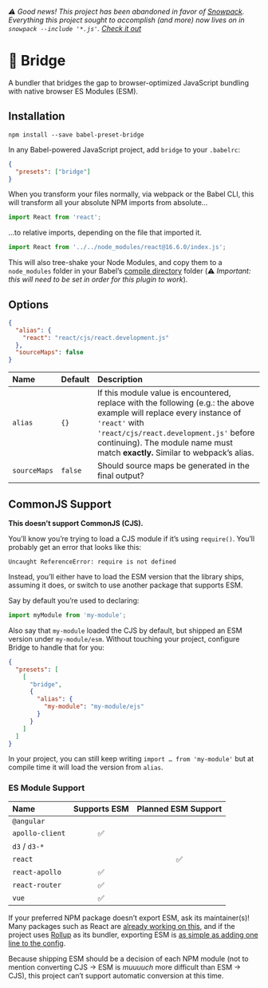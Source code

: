_⚠️ Good news! This project has been abandoned in favor of [Snowpack](https://github.com/pikapkg/snowpack). Everything this project sought to accomplish (and more) now lives on in `snowpack --include '*.js'`. [Check it out](https://github.com/pikapkg/snowpack)_

# 🌉 Bridge

A bundler that bridges the gap to browser-optimized JavaScript bundling with
native browser ES Modules (ESM).

## Installation

```
npm install --save babel-preset-bridge
```

In any Babel-powered JavaScript project, add `bridge` to your `.babelrc`:

```json
{
  "presets": ["bridge"]
}
```

When you transform your files normally, via webpack or the Babel CLI, this will
transform all your absolute NPM imports from absolute…

```js
import React from 'react';
```

…to relative imports, depending on the file that imported it.

```js
import React from '../../node_modules/react@16.6.0/index.js';
```

This will also tree-shake your Node Modules, and copy them to a
`node_modules` folder in your Babel’s [compile
directory](https://babeljs.io/docs/en/babel-cli#compile-directories) folder
(⚠️ _Important: this will need to be set in order for this plugin to work_).

## Options

```json
{
  "alias": {
    "react": "react/cjs/react.development.js"
  },
  "sourceMaps": false
}
```

| Name         | Default | Description                                                                                                                                                                                                                                                       |
| :----------- | :------ | :---------------------------------------------------------------------------------------------------------------------------------------------------------------------------------------------------------------------------------------------------------------- |
| `alias`      | `{}`    | If this module value is encountered, replace with the following (e.g.: the above example will replace every instance of `'react'` with `'react/cjs/react.development.js'` before continuing). The module name must match **exactly.** Similar to webpack’s alias. |
| `sourceMaps` | `false` | Should source maps be generated in the final output?                                                                                                                                                                                                              |

## CommonJS Support

**This doesn’t support CommonJS (CJS).**

You’ll know you’re trying to load a CJS module if it’s using `require()`. You’ll
probably get an error that looks like this:

```
Uncaught ReferenceError: require is not defined
```

Instead, you’ll either have to load the ESM version that the library ships,
assuming it does, or switch to use another package that supports ESM.

Say by default you’re used to declaring:

```js
import myModule from 'my-module';
```

Also say that `my-module` loaded the CJS by default, but shipped an ESM
version under `my-module/esm`. Without touching your project, configure
Bridge to handle that for you:

```json
{
  "presets": [
    [
      "bridge",
      {
        "alias": {
          "my-module": "my-module/ejs"
        }
      }
    ]
  ]
}
```

In your project, you can still keep writing `import … from 'my-module'` but
at compile time it will load the version from `alias`.

### ES Module Support

| Name            | Supports ESM | Planned ESM Support |
| :-------------- | :----------: | :-----------------: |
| `@angular`      |              |                     |
| `apollo-client` |      ✅      |                     |
| `d3` / `d3-*`   |              |                     |
| `react`         |              |         ✅          |
| `react-apollo`  |      ✅      |                     |
| `react-router`  |      ✅      |                     |
| `vue`           |      ✅      |                     |

If your preferred NPM package doesn’t export ESM, ask its maintainer(s)! Many
packages such as React are [already working on
this](https://github.com/facebook/react/issues/13272), and if the project
uses [Rollup](https://rollupjs.org) as its bundler, exporting ESM is [as
simple as adding one line to the
config](https://rollupjs.org/guide/en#output-format-f-format).

Because shipping ESM should be a decision of each NPM module (not to mention
converting CJS → ESM is _muuuuch_ more difficult than ESM → CJS), this
project can’t support automatic conversion at this time.
